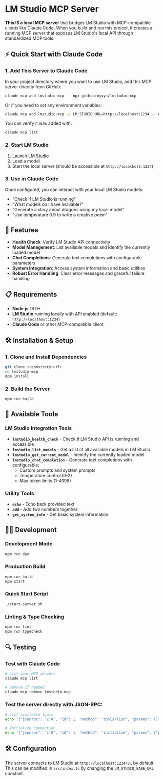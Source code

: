 # LM Studio MCP Server

**This IS a local MCP server** that bridges LM Studio with MCP-compatible clients like Claude Code. When you build and run this project, it creates a running MCP server that exposes LM Studio's local API through standardized MCP tools.

## ⚡ Quick Start with Claude Code

### 1. Add This Server to Claude Code

In your project directory where you want to use LM Studio, add this MCP server directly from GitHub:

```bash
claude mcp add lmstudio-mcp -- npx github:nyvyn/lmstudio-mcp
```

Or if you need to set any environment variables:

```bash
claude mcp add lmstudio-mcp -e LM_STUDIO_URL=http://localhost:1234 -- npx github:nyvyn/lmstudio-mcp
```

You can verify it was added with:

```bash
claude mcp list
```

### 2. Start LM Studio

1. Launch LM Studio
2. Load a model
3. Start the local server (should be accessible at `http://localhost:1234`)

### 3. Use in Claude Code

Once configured, you can interact with your local LM Studio models:

- "Check if LM Studio is running"
- "What models do I have available?"
- "Generate a story about dragons using my local model"
- "Use temperature 0.9 to write a creative poem"

## 🚀 Features

- **Health Check**: Verify LM Studio API connectivity
- **Model Management**: List available models and identify the currently loaded model
- **Chat Completions**: Generate text completions with configurable parameters
- **System Integration**: Access system information and basic utilities
- **Robust Error Handling**: Clear error messages and graceful failure handling

## 📋 Requirements

- **Node.js** 18.0+ 
- **LM Studio** running locally with API enabled (default: `http://localhost:1234`)
- **Claude Code** or other MCP-compatible client

## 🛠️ Installation & Setup

### 1. Clone and Install Dependencies

```bash
git clone <repository-url>
cd lmstudio-mcp
npm install
```

### 2. Build the Server

```bash
npm run build
```

## 🔧 Available Tools

### LM Studio Integration Tools

- **`lmstudio_health_check`** - Check if LM Studio API is running and accessible
- **`lmstudio_list_models`** - Get a list of all available models in LM Studio  
- **`lmstudio_get_current_model`** - Identify the currently loaded model
- **`lmstudio_chat_completion`** - Generate text completions with configurable:
  - Custom prompts and system prompts
  - Temperature control (0-2)
  - Max token limits (1-4096)

### Utility Tools

- **`echo`** - Echo back provided text
- **`add`** - Add two numbers together
- **`get_system_info`** - Get basic system information

## 🏃‍♂️ Development

### Development Mode
```bash
npm run dev
```

### Production Build
```bash
npm run build
npm start
```

### Quick Start Script
```bash
./start-server.sh
```

### Linting & Type Checking
```bash
npm run lint
npm run typecheck
```

## 🔍 Testing

### Test with Claude Code
```bash
# List your MCP servers
claude mcp list

# Remove if needed
claude mcp remove lmstudio-mcp
```

### Test the server directly with JSON-RPC:

```bash
# List available tools
echo '{"jsonrpc": "2.0", "id": 1, "method": "tools/list", "params": {}}' | node dist/index.js

# Initialize connection
echo '{"jsonrpc": "2.0", "id": 1, "method": "initialize", "params": {"protocolVersion": "2024-11-05", "capabilities": {}, "clientInfo": {"name": "test-client", "version": "1.0.0"}}}' | node dist/index.js
```

## 🛠️ Configuration

The server connects to LM Studio at `http://localhost:1234/v1` by default. This can be modified in `src/index.ts` by changing the `LM_STUDIO_BASE_URL` constant.
